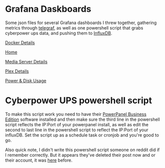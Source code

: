 # Grafana Daskboards

Some json files for several Grafana dashboards I threw together, gathering metrics through [telegraf](https://portal.influxdata.com/downloads), as well as one powershell script that grabs cyberpower ups data, and pushing them to [InfluxDB](https://portal.influxdata.com/downloads).

[Docker Details](https://i.imgur.com/WkHIu4F.png)

[Home](https://i.imgur.com/V9ykcFv.png)

[Media Server Details](https://i.imgur.com/xALTB4s.png)

[Plex Details](https://i.imgur.com/JO99ImW.png)

[Power & Disk Usage](https://i.imgur.com/H3KZZra.png)

# Cyberpower UPS powershell script

To make this script work you need to have their [PowerPanel Business Edition](https://www.cyberpowersystems.com/products/software/power-panel-business/) software installed and then make sure the third line in the powershell script reflects the IP:Port of your powerpanel install, as well as edit the second to last line in the powershell script to reflect the IP:Port of your influxDB. Set the script up as a schedule task or cronjob and you're good to go.

Also quick note, I didn't write this powershell script someone on reddit did if I remember correctly. But it appears they've deleted their post now and or their account, it was [here](https://www.reddit.com/r/homelab/comments/52048o/cyberpower_ups_and_grafanainfluxdb/) before.